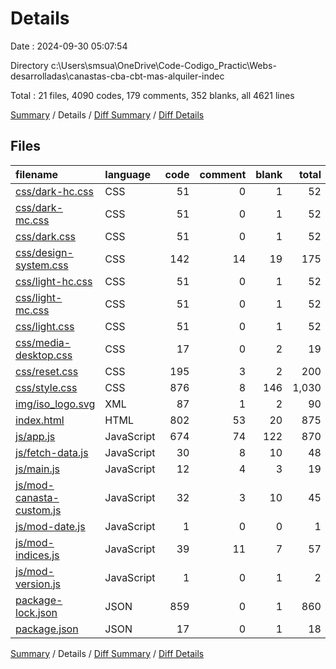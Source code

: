 # Details

Date : 2024-09-30 05:07:54

Directory c:\\Users\\smsua\\OneDrive\\Code-Codigo_Practic\\Webs-desarrolladas\\canastas-cba-cbt-mas-alquiler-indec

Total : 21 files,  4090 codes, 179 comments, 352 blanks, all 4621 lines

[Summary](results.md) / Details / [Diff Summary](diff.md) / [Diff Details](diff-details.md)

## Files
| filename | language | code | comment | blank | total |
| :--- | :--- | ---: | ---: | ---: | ---: |
| [css/dark-hc.css](/css/dark-hc.css) | CSS | 51 | 0 | 1 | 52 |
| [css/dark-mc.css](/css/dark-mc.css) | CSS | 51 | 0 | 1 | 52 |
| [css/dark.css](/css/dark.css) | CSS | 51 | 0 | 1 | 52 |
| [css/design-system.css](/css/design-system.css) | CSS | 142 | 14 | 19 | 175 |
| [css/light-hc.css](/css/light-hc.css) | CSS | 51 | 0 | 1 | 52 |
| [css/light-mc.css](/css/light-mc.css) | CSS | 51 | 0 | 1 | 52 |
| [css/light.css](/css/light.css) | CSS | 51 | 0 | 1 | 52 |
| [css/media-desktop.css](/css/media-desktop.css) | CSS | 17 | 0 | 2 | 19 |
| [css/reset.css](/css/reset.css) | CSS | 195 | 3 | 2 | 200 |
| [css/style.css](/css/style.css) | CSS | 876 | 8 | 146 | 1,030 |
| [img/iso_logo.svg](/img/iso_logo.svg) | XML | 87 | 1 | 2 | 90 |
| [index.html](/index.html) | HTML | 802 | 53 | 20 | 875 |
| [js/app.js](/js/app.js) | JavaScript | 674 | 74 | 122 | 870 |
| [js/fetch-data.js](/js/fetch-data.js) | JavaScript | 30 | 8 | 10 | 48 |
| [js/main.js](/js/main.js) | JavaScript | 12 | 4 | 3 | 19 |
| [js/mod-canasta-custom.js](/js/mod-canasta-custom.js) | JavaScript | 32 | 3 | 10 | 45 |
| [js/mod-date.js](/js/mod-date.js) | JavaScript | 1 | 0 | 0 | 1 |
| [js/mod-indices.js](/js/mod-indices.js) | JavaScript | 39 | 11 | 7 | 57 |
| [js/mod-version.js](/js/mod-version.js) | JavaScript | 1 | 0 | 1 | 2 |
| [package-lock.json](/package-lock.json) | JSON | 859 | 0 | 1 | 860 |
| [package.json](/package.json) | JSON | 17 | 0 | 1 | 18 |

[Summary](results.md) / Details / [Diff Summary](diff.md) / [Diff Details](diff-details.md)